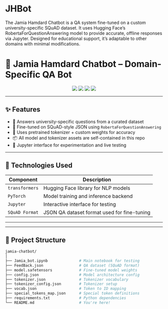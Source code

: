 # JHBot
The Jamia Hamdard Chatbot is a QA system fine-tuned on a custom university-specific SQuAD dataset. It uses Hugging Face’s RobertaForQuestionAnswering model to provide accurate, offline responses via Jupyter. Designed for educational support, it’s adaptable to other domains with minimal modifications.
# 🧠 Jamia Hamdard Chatbot – Domain-Specific QA Bot

<p align="center">
  <img src="https://img.shields.io/badge/NLP-Transformers-blueviolet" />
  <img src="https://img.shields.io/badge/Model-RoBERTa-green" />
  <img src="https://img.shields.io/badge/Python-3.9+-yellow" />
  <img src="https://img.shields.io/badge/Interface-Jupyter-orange" />
</p>

---

## ✨ Features

- 💬 Answers university-specific questions from a curated dataset
- 🤖 Fine-tuned on SQuAD-style JSON using `RobertaForQuestionAnswering`
- 🧠 Uses pretrained tokenizer + custom weights for accuracy
- 📦 All model and tokenizer assets are self-contained in this repo
- 📓 Jupyter interface for experimentation and live testing

---

## 🧠 Technologies Used

| Component      | Description                            |
|----------------|----------------------------------------|
| `transformers` | Hugging Face library for NLP models    |
| `PyTorch`      | Model training and inference backend   |
| `Jupyter`      | Interactive interface for testing      |
| `SQuAD Format` | JSON QA dataset format used for fine-tuning |

---

---

## 📁 Project Structure

```bash
jamia-chatbot/
│
├── Jamia_bot.ipynb              # Main notebook for testing
├── FeedBack.json                # QA dataset (SQuAD format)
├── model.safetensors            # Fine-tuned model weights
├── config.json                  # Model architecture config
├── tokenizer.json               # Tokenizer vocabulary
├── tokenizer_config.json        # Tokenizer setup
├── vocab.json                   # Token to ID mapping
├── special_tokens_map.json      # Special token definitions
├── requirements.txt             # Python dependencies
└── README.md                    # You're here!
